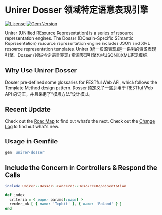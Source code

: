 # Unirer Dosser 领域特定语意表现引擎

[![License](https://img.shields.io/badge/license-MIT-green.svg)](http://opensource.org/licenses/MIT)
[![Gem Version](https://badge.fury.io/rb/unirer-dosser.svg)](https://badge.fury.io/rb/unirer-dosser)

Unirer (UNIfied REsource Representation) is a series of resource representation engines. The Dosser (DOmain-Specific SEmantic Representation) resource representation engine includes JSON and XML resource representation templates.
Unirer (统一资源表现)是一系列的资源表现引擎。Dosser (领域特定语意表现) 资源表现引擎包括JSON和XML表现模版。

## Why Use Unirer Dosser
Dosser pre-defined some glossaries for RESTful Web API, which follows the Template Method design pattern.
Dosser 预定义了一些适用于 RESTful Web API 的词汇，并且采用了“模版方法”设计模式。

## Recent Update
Check out the [Road Map](ROADMAP.md) to find out what's the next.
Check out the [Change Log](CHANGELOG.md) to find out what's new.

## Usage in Gemfile
```ruby
gem 'unirer-dosser'
```

## Include the Concern in Controllers & Respond the Calls
```ruby
include Unirer::Dosser::Concerns::ResourceRepresentation

def index
  criteria = { page: params[:page] }
  render_ok [ { name: 'Topbit' }, { name: 'Roland' } ]
end
```
